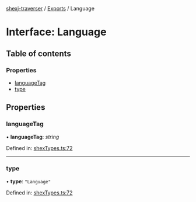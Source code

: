 [shexj-traverser](../README.md) / [Exports](../modules.md) / Language

# Interface: Language

## Table of contents

### Properties

- [languageTag](language.md#languagetag)
- [type](language.md#type)

## Properties

### languageTag

• **languageTag**: *string*

Defined in: [shexTypes.ts:72](https://github.com/o-development/shexj-traverser/blob/a00dc5a/lib/shexTypes.ts#L72)

___

### type

• **type**: ``"Language"``

Defined in: [shexTypes.ts:72](https://github.com/o-development/shexj-traverser/blob/a00dc5a/lib/shexTypes.ts#L72)
